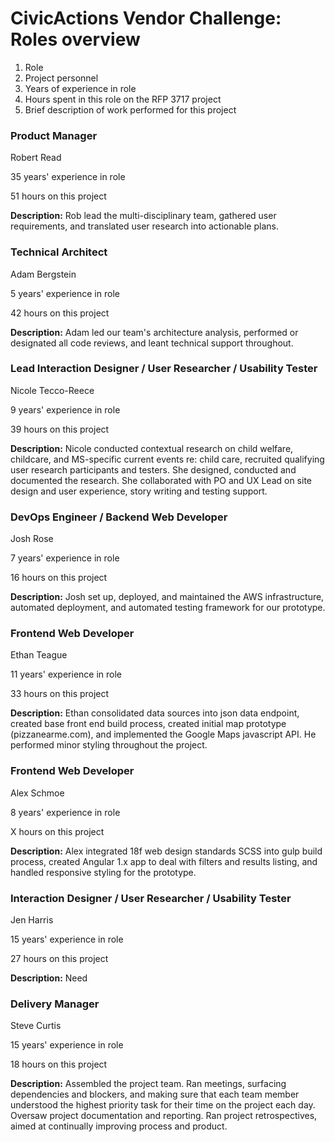 # CivicActions Vendor Challenge: Roles overview

1. Role 
2. Project personnel
3. Years of experience in role
4. Hours spent in this role on the RFP 3717 project
5. Brief description of work performed for this project

### Product Manager
Robert Read

35 years' experience in role 

51 hours on this project 

**Description:** 
Rob lead the multi-disciplinary team, gathered user requirements, and translated user research into actionable plans.

### Technical Architect
Adam Bergstein

5 years' experience in role 

42 hours on this project 

**Description:** 
Adam led our team's architecture analysis, performed or designated all code reviews, and leant technical support throughout. 

### Lead Interaction Designer / User Researcher / Usability Tester
Nicole Tecco-Reece

9 years' experience in role 

39 hours on this project 

**Description:** 
Nicole conducted contextual research on child welfare, childcare, and MS-specific current events re: child care, recruited qualifying user research participants and testers. She designed, conducted and documented the research.  She collaborated with PO and UX Lead on site design and user experience, story writing and testing support.

### DevOps Engineer / Backend Web Developer
Josh Rose

7 years' experience in role 

16 hours on this project 

**Description:** 
Josh set up, deployed, and maintained the AWS infrastructure, automated deployment, and automated testing framework for our prototype. 

### Frontend Web Developer 
Ethan Teague 

11 years' experience in role 

33 hours on this project 

**Description:** 
Ethan consolidated data sources into json data endpoint, created base front end build process, created initial map prototype (pizzanearme.com), and implemented the Google Maps javascript API. He performed minor styling throughout the project. 

### Frontend Web Developer
Alex Schmoe 

8 years' experience in role 

X hours on this project 

**Description:** 
Alex integrated 18f web design standards SCSS into gulp build process, created Angular 1.x app to deal with filters and results listing, and handled responsive styling for the prototype.

### Interaction Designer / User Researcher / Usability Tester
Jen Harris 

15 years' experience in role 

27 hours on this project 

**Description:** 
Need 

### Delivery Manager
Steve Curtis 

15 years' experience in role 

18 hours on this project 

**Description:** 
Assembled the project team. Ran meetings, surfacing dependencies and blockers, and making sure that each team member understood the highest priority task for their time on the project each day. Oversaw project documentation and reporting. Ran project retrospectives, aimed at continually improving process and product.    
